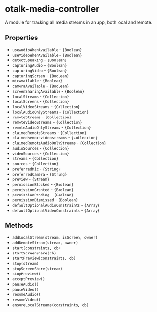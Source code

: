 # otalk-media-controller

A module for tracking all media streams in an app, both local and remote.

## Properties

- `useAudioWhenAvailable` - `{Boolean}`
- `useVideoWhenAvailable` - `{Boolean}`
- `detectSpeaking` - `{Boolean}`
- `capturingAudio` - `{Boolean}`
- `capturingVideo` - `{Boolean}`
- `capturingScreen` - `{Boolean}`
- `micAvailable` - `{Boolean}`
- `cameraAvailable` - `{Boolean}`
- `screenSharingAvailable` - `{Boolean}`
- `localStreams` - `{Collection}`
- `localScreens` - `{Collection}`
- `localVideoStreams` - `{Collection}`
- `localAudioOnlyStreams` - `{Collection}`
- `remoteStreams` - `{Collection}`
- `remoteVideoStreams` - `{Collection}`
- `remoteAudioOnlyStreams` - `{Collection}`
- `claimedRemoteStreams` - `{Collection}`
- `claimedRemoteVideoStreams` - `{Collection}`
- `claimedRemoteAudioOnlyStreams` - `{Collection}`
- `audioSources` - `{Collection}`
- `videoSources` - `{Collection}`
- `streams` - `{Collection}`
- `sources` - `{Collection}`
- `preferredMic` - `{String}`
- `preferredCamera` - `{String}`
- `preview` - `{Stream}`
- `permissionBlocked` - `{Boolean}`
- `permissionGranted` - `{Boolean}`
- `permissionPending` - `{Boolean}`
- `permissionDismissed` - `{Boolean}`
- `defaultOptionalAudioConstraints` - `{Array}`
- `defaultOptionalVideoConstraints` - `{Array}`

## Methods

- `addLocalStream(stream, isScreen, owner)`
- `addRemoteStream(stream, owner)`
- `start(constraints, cb)`
- `startScreenShare(cb)`
- `startPreview(constraints, cb)`
- `stop(stream)`
- `stopScreenShare(stream)`
- `stopPreview()`
- `acceptPreview()`
- `pauseAudio()`
- `pauseVideo()`
- `resumeAudio()`
- `resumeVideo()`
- `ensureLocalStreams(constraints, cb)`
